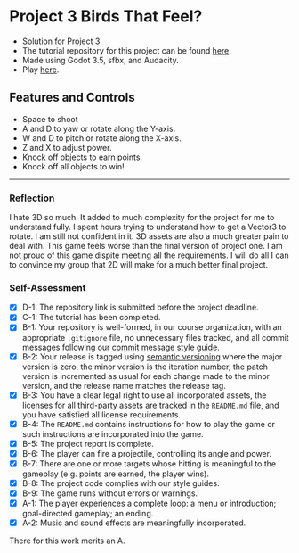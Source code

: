 
# Project 3 Birds That Feel? 
- Solution for Project 3
- The tutorial repository for this project can be found [here](https://github.com/bsu-cs315/P3-tutorial-waroberts).
- Made using Godot 3.5, sfbx, and Audacity.
- Play [here](https://bsu-cs315.github.io/P3-waroberts/).


## Features and Controls
- Space to shoot
- A and D to yaw or rotate along the Y-axis.
- W and D to pitch or rotate along the X-axis.
- Z and X to adjust power.
- Knock off objects to earn points.
- Knock off all objects to win!

***


### Reflection
I hate 3D so much. It added to much complexity for the project for me to understand fully. I spent hours trying to understand how to get a Vector3 to rotate. I am still not confident in it. 3D assets are also a much greater pain to deal with. This game feels worse than the final version of project one. I am not proud of this game dispite meeting all the requirements. I will do all I can to convince my group that 2D will make for a much better final project.

### Self-Assessment

- [X] D-1: The repository link is submitted before the project deadline.
- [X] C-1: The tutorial has been completed.
- [X] B-1: Your repository is well-formed, in our course organization, with an appropriate <code>.gitignore</code> file, no unnecessary files tracked, and all commit messages following <a href="https://cbea.ms/git-commit/">our commit message style guide</a>.
- [X] B-2: Your release is tagged using <a href="https://semver.org/">semantic versioning</a> where the major version is zero, the minor version is the iteration number, the patch version is incremented as usual for each change made to the minor version, and the release name matches the release tag.
- [X] B-3: You have a clear legal right to use all incorporated assets, the licenses for all third-party assets are tracked in the <code>README.md</code> file, and you have satisfied all license requirements.
- [X] B-4: The <code>README.md</code> contains instructions for how to play the game or such instructions are incorporated into the game.
- [X] B-5: The project report is complete.
- [X] B-6: The player can fire a projectile, controlling its angle and power.
- [X] B-7: There are one or more targets whose hitting is meaningful to the gameplay (e.g. points are earned, the player wins).
- [X] B-8: The project code complies with our style guides.
- [X] B-9: The game runs without errors or warnings.
- [X] A-1: The player experiences a complete loop: a menu or introduction; goal-directed gameplay; an ending.
- [X] A-2: Music and sound effects are meaningfully incorporated.

There for this work merits an A.